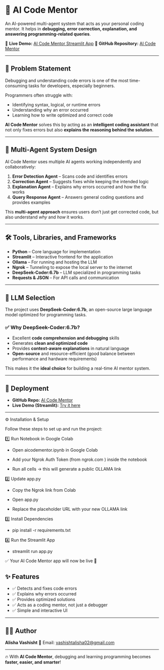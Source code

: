 # 🚀 **AI Code Mentor**

An AI-powered multi-agent system that acts as your personal coding mentor. It helps in **debugging, error correction, explanation, and answering programming-related queries**.

🔗 **Live Demo:** [AI Code Mentor Streamlit App](https://aicodementor-74kskbuwjxmrjaymzrwnea.streamlit.app/)
📂 **GitHub Repository:** [AI Code Mentor](https://github.com/alisha027/AICodeMentor)

---

## 📌 **Problem Statement**

Debugging and understanding code errors is one of the most time-consuming tasks for developers, especially beginners.

Programmers often struggle with:

* Identifying syntax, logical, or runtime errors
* Understanding why an error occurred
* Learning how to write optimized and correct code

**AI Code Mentor** solves this by acting as an **intelligent coding assistant** that not only fixes errors but also **explains the reasoning behind the solution**.

---

## 🤖 **Multi-Agent System Design**

AI Code Mentor uses multiple AI agents working independently and collaboratively:

1. **Error Detection Agent** – Scans code and identifies errors
2. **Correction Agent** – Suggests fixes while keeping the intended logic
3. **Explanation Agent** – Explains why errors occurred and how the fix works
4. **Query Response Agent** – Answers general coding questions and provides examples

This **multi-agent approach** ensures users don’t just get corrected code, but also understand *why* and *how* it works.

---

## 🛠️ **Tools, Libraries, and Frameworks**

* **Python** – Core language for implementation
* **Streamlit** – Interactive frontend for the application
* **Ollama** – For running and hosting the LLM
* **Ngrok** – Tunneling to expose the local server to the internet
* **DeepSeek-Coder:6.7b** – LLM specialized in programming tasks
* **Requests & JSON** – For API calls and communication

---

## 🧠 **LLM Selection**

The project uses **DeepSeek-Coder:6.7b**, an open-source large language model optimized for programming tasks.

### ✅ **Why DeepSeek-Coder:6.7b?**

* Excellent **code comprehension and debugging** skills
* Generates **clean and optimized code**
* Provides **context-aware explanations** in natural language
* **Open-source** and resource-efficient (good balance between performance and hardware requirements)

This makes it the **ideal choice** for building a real-time AI mentor system.

---

## 🚀 **Deployment**

* **GitHub Repo:** [AI Code Mentor](https://github.com/alisha027/AICodeMentor)
* **Live Demo (Streamlit):** [Try it here](https://aicodementor-74kskbuwjxmrjaymzrwnea.streamlit.app/)

---
⚙️ Installation & Setup

Follow these steps to set up and run the project:

1️⃣ Run Notebook in Google Colab

* Open aicodementor.ipynb in Google Colab

* Add your Ngrok Auth Token (from ngrok.com
) inside the notebook

* Run all cells → this will generate a public OLLAMA link

2️⃣ Update app.py

* Copy the Ngrok link from Colab

* Open app.py

* Replace the placeholder URL with your new OLLAMA link

3️⃣ Install Dependencies

* pip install -r requirements.txt


4️⃣ Run the Streamlit App

* streamlit run app.py


✅ Your AI Code Mentor app will now be live 🎉


## ✨ **Features**

* ✅ Detects and fixes code errors
* ✅ Explains why errors occurred
* ✅ Provides optimized solutions
* ✅ Acts as a coding mentor, not just a debugger
* ✅ Simple and interactive UI

---

## 👩‍💻 **Author**

**Alisha Vashisht**
📧 Email: [vashishtalisha02@gmail.com](mailto:vashishtalisha02@gmail.com)

---

🔥 With **AI Code Mentor**, debugging and learning programming becomes **faster, easier, and smarter**!

